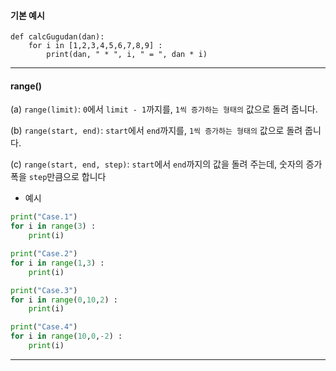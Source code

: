 #### 기본 예시

```
def calcGugudan(dan):
    for i in [1,2,3,4,5,6,7,8,9] :
        print(dan, " * ", i, " = ", dan * i)
```

---

#### range()

(a) `range(limit)`: `0`에서 `limit - 1`까지를, `1씩 증가하는 형태의` 값으로 돌려 줍니다.

(b) `range(start, end)`: `start`에서 `end`까지를, `1씩 증가하는 형태의` 값으로 돌려 줍니다.

(c) `range(start, end, step)`: `start`에서 `end`까지의 값을 돌려 주는데, 숫자의 증가폭을 `step`만큼으로 합니다

- 예시

```python
print("Case.1")
for i in range(3) :
    print(i)

print("Case.2")
for i in range(1,3) :
    print(i) 

print("Case.3")
for i in range(0,10,2) :
    print(i)   

print("Case.4")
for i in range(10,0,-2) :
    print(i) 
```



---

